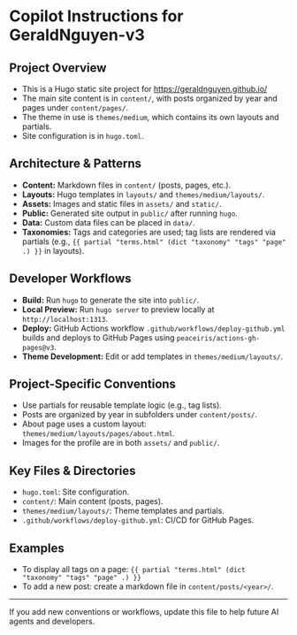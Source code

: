 # Copilot Instructions for GeraldNguyen-v3

## Project Overview
- This is a Hugo static site project for https://geraldnguyen.github.io/
- The main site content is in `content/`, with posts organized by year and pages under `content/pages/`.
- The theme in use is `themes/medium`, which contains its own layouts and partials.
- Site configuration is in `hugo.toml`.

## Architecture & Patterns
- **Content:** Markdown files in `content/` (posts, pages, etc.).
- **Layouts:** Hugo templates in `layouts/` and `themes/medium/layouts/`.
- **Assets:** Images and static files in `assets/` and `static/`.
- **Public:** Generated site output in `public/` after running `hugo`.
- **Data:** Custom data files can be placed in `data/`.
- **Taxonomies:** Tags and categories are used; tag lists are rendered via partials (e.g., `{{ partial "terms.html" (dict "taxonomy" "tags" "page" .) }}` in layouts).

## Developer Workflows
- **Build:** Run `hugo` to generate the site into `public/`.
- **Local Preview:** Run `hugo server` to preview locally at `http://localhost:1313`.
- **Deploy:** GitHub Actions workflow `.github/workflows/deploy-github.yml` builds and deploys to GitHub Pages using `peaceiris/actions-gh-pages@v3`.
- **Theme Development:** Edit or add templates in `themes/medium/layouts/`.

## Project-Specific Conventions
- Use partials for reusable template logic (e.g., tag lists).
- Posts are organized by year in subfolders under `content/posts/`.
- About page uses a custom layout: `themes/medium/layouts/pages/about.html`.
- Images for the profile are in both `assets/` and `public/`.

## Key Files & Directories
- `hugo.toml`: Site configuration.
- `content/`: Main content (posts, pages).
- `themes/medium/layouts/`: Theme templates and partials.
- `.github/workflows/deploy-github.yml`: CI/CD for GitHub Pages.

## Examples
- To display all tags on a page: `{{ partial "terms.html" (dict "taxonomy" "tags" "page" .) }}`
- To add a new post: create a markdown file in `content/posts/<year>/`.

---
If you add new conventions or workflows, update this file to help future AI agents and developers.
